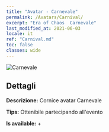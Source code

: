 ```yaml
---
title: "Avatar - Carnevale"
permalink: /Avatars/Carnival/
excerpt: "Era of Chaos  Carnevale"
last_modified_at: 2021-06-03
locale: it
ref: "Carnival.md"
toc: false
classes: wide
---
```

 ![Carnevale](/images/a/avatarFrame_95.png)

## Dettagli

 **Descrizione:** Cornice avatar Carnevale 

 **Tips:** Ottenibile partecipando all'evento 

 **Is available:**  + 


